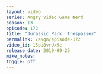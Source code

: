 ```yaml
---
layout: video
series: Angry Video Game Nerd
season: 13
episode: 172
title: "Jurassic Park: Trespasser"
permalink: /avgn/episode-172
video_id: 15pi8vrUx9c
release_date: 2019-09-25
mike_notes:
toggle: off
---
```

